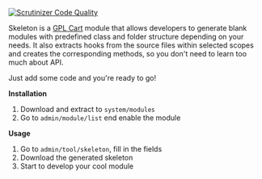 [![Scrutinizer Code Quality](https://scrutinizer-ci.com/g/gplcart/skeleton/badges/quality-score.png?b=master)](https://scrutinizer-ci.com/g/gplcart/skeleton/?branch=master)

Skeleton is a [GPL Cart](https://github.com/gplcart/gplcart) module that allows developers to generate blank modules with predefined class and folder structure  depending on your needs. It also extracts hooks from the source files within selected scopes and creates the corresponding methods, so you don't need to learn too much about API.

Just add some code and you're ready to go!

**Installation**


1. Download and extract to `system/modules`
2. Go to `admin/module/list` end enable the module

**Usage**

1. Go to `admin/tool/skeleton`, fill in the fields
2. Download the generated skeleton
3. Start to develop your cool module